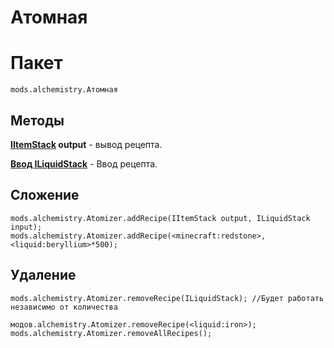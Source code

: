 # Атомная

# Пакет
```zenscript
mods.alchemistry.Атомная
```

## Методы
**[IItemStack](/Vanilla/Items/IItemStack/) output** - вывод рецепта.

**[Ввод ILiquidStack](/Vanilla/Liquids/ILiquidStack/)** - Ввод рецепта.


## Сложение
```zenscript
mods.alchemistry.Atomizer.addRecipe(IItemStack output, ILiquidStack input);
mods.alchemistry.Atomizer.addRecipe(<minecraft:redstone>,<liquid:beryllium>*500);
```

## Удаление
```zenscript
mods.alchemistry.Atomizer.removeRecipe(ILiquidStack); //Будет работать независимо от количества

модов.alchemistry.Atomizer.removeRecipe(<liquid:iron>);
mods.alchemistry.Atomizer.removeAllRecipes();
```
